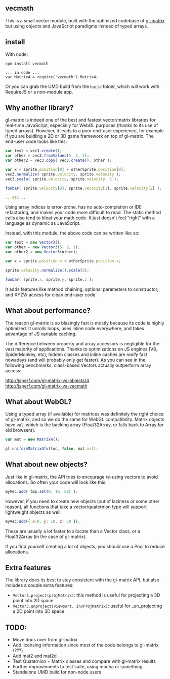 ## vecmath

This is a small vector module, built with the optimized codebase of [gl-matrix](https://github.com/toji/gl-matrix) but using objects and JavaScript paradigms instead of typed arrays. 

## install

With node:

```
npm install vecmath

... in code ...
var Matrix4 = require('vecmath').Matrix4;
```

Or you can grab the UMD build from the `build` folder, which will work with RequireJS or a non-module app.

## Why another library?

gl-matrix is indeed one of the best and fastest vector/matrix libraries for real-time JavaScript, especially for WebGL purposes (thanks to its use of typed arrays). However, it leads to a poor end-user experience, for example if you are buidling a 2D or 3D game framework on top of gl-matrix. The end-user code looks like this:

```javascript
var test = vec3.create();
var other = vec3.fromValues(5, 2, 1);
var other2 = vec3.copy( vec3.create(), other );

var x = sprite.position[0] + otherSprite.position[0];
vec3.normalize( sprite.velocity, sprite.velocity );
vec3.scale( sprite.velocity, sprite.velocity, 5 );

foobar( sprite.velocity[0], sprite.velocity[1], sprite.velocity[2] );

.. etc ..
```

Using array indices is error-prone, has no auto-completion or IDE refactoring, and makes your code more difficult to read. The static method calls also tend to bloat your math code. It just doesn't feel "right" with a language as dynamic as JavaScript. 


Instead, with this module, the above code can be written like so:

```javascript
var test = new Vector3();
var other = new Vector3(5, 2, 1);
var other2 = new Vector3(other);

var x = sprite.position.x + otherSprite.position.x;

sprite.velocity.normalize().scale(5);

foobar( sprite.x, sprite.y, sprite.z );
```

It adds features like method chaining, optional parameters to constructor, and XYZW access for clean end-user code. 

## What about performance?

The reason gl-matrix is so blazingly fast is mostly because its code is highly optimized. It unrolls loops, uses inline code everywhere, and takes advantage of JS variable caching. 

The difference between property and array accessors is negligible for the vast majority of applications. Thanks to optimizations on JS engines (V8, SpiderMonkey, etc), hidden classes and inline caches are _really_ fast nowadays (and will probably only get faster). As you can see in the following benchmarks, class-based Vectors actually outperform array access:
 
http://jsperf.com/gl-matrix-vs-objects/4  
http://jsperf.com/gl-matrix-vs-vecmath

## What about WebGL?

Using a typed array (if available) for matrices was definitely the right choice of gl-matrix, and so we do the same for WebGL compatibility. Matrix objects have `val`, which is the backing array (Float32Array, or falls back to Array for old browsers).

```javascript
var mat = new Matrix4();

gl.uniformMatrix4fv(loc, false, mat.val);
```

## What about new objects?

Just like in gl-matrix, the API tries to encourage re-using vectors to avoid allocations. So often your code will look like this:

```javascript
myVec.add( tmp.set(0, 10, 50) );
```

However, if you need to create new objects (out of laziness or some other reason), all functions that take a vector/quaternion type will support lightweight objects as well:

```javascript
myVec.add({ x:0, y: 10, z: 50 });
```

These are usually a lot faster to allocate than a Vector class, or a Float32Array (in the case of gl-matrix). 

If you find yourself creating a lot of objects, you should use a Pool to reduce allocations. 

## Extra features

The library does its best to stay consistent with the gl-matrix API, but also includes a couple extra features:

- `Vector3.project(projMatrix)`: this method is useful for projecting a 3D point into 2D space
- `Vector3.unproject(viewport, invProjMatrix)`: useful for _un_projecting a 2D point into 3D space

## TODO:

- Move docs over from gl-matrix
- Add licensing information since most of the code belongs to gl-matrix (???)
- Add mat2 and mat2d
- Test Quaternion + Matrix classes and compare with gl-matrix results
- Further improvements to test suite, using mocha or something
- Standalone UMD build for non-node users